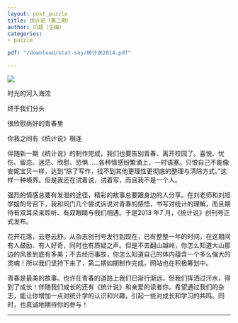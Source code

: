 ```yaml
---
layout: post_puzzle  
title: 统计说（第二期）
author: 闫超（主编）
categories:
- puzzle

pdf: "/download/stat-say/统计说2014.pdf" 

---
```



[![](https://bayes-stat.github.com/images/statsay2.png ) ](http://bayes-stat.github.io/download/stat-say/统计说2014.pdf)

时光的河入海流

终于我们分头

很欣慰尚好的青春里

你我之间有《统计说》相连

伴随新一期《统计说》的制作完成，我们也要告别青春、离开校园了。喜悦、忧伤、留恋、迷茫、欣慰、恐惧……各种情感纷繁涌上，一时语塞。只恨自己不能像安妮宝贝一样，达到“除了写作，找不到其他更理性更彻底的整理与清除方式。”这样一种境界。但是我还在试着说，试着写，而且我不是一个人。

强烈的情感总要有发泄的途径，精彩的故事总要跟身边的人分享。在刘老师和刘旭学姐的号召下，我和同门几个尝试诉说对青春的感悟，书写对统计的理解，而且期待有双耳朵来聆听、有双眼睛与我们相遇。于是2013 年7 月，《统计说》创刊号正式发布。

花开花落，云卷云舒。从杂志创刊号发行到现在，已有整整一年的时间。在这期间有人鼓励、有人好奇，同时也有质疑之声。但是不去翻山越岭，你怎么知道大山那边的风景到底有多美；不去经历事故，你怎么知道自己的体内蕴含一个多么强大的灵魂！所以我们坚持下来了，第二期如期制作完成，网站也在积极筹划中。

青春是最美的故事。也许在青春的道路上我们已渐行渐远，但我们挥洒过汗水，得到了成长！伴随我们成长的还有《统计说》和亲爱的读者你。希望通过我们的杂志，能让你增加一点对统计学的认识和兴趣，引起一些对成长和学习的共鸣。同时，也真诚地期待你的参与！


---


